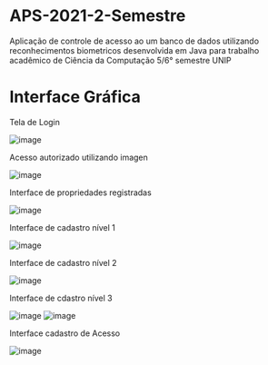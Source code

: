 # APS-2021-2-Semestre
Aplicação de controle de acesso ao um banco de dados utilizando reconhecimentos biometricos desenvolvida em Java para trabalho acadêmico de Ciência da Computação 5/6° semestre UNIP

# Interface Gráfica

Tela de Login

![image](https://user-images.githubusercontent.com/54387145/140671569-e2d5a464-0cbc-4008-bf7a-37aec31f6fc1.png)

Acesso autorizado utilizando imagen

![image](https://user-images.githubusercontent.com/54387145/140672100-a73e0de5-80dd-403e-b47b-78bdd297d9a8.png)

Interface de propriedades registradas

![image](https://user-images.githubusercontent.com/54387145/140671637-c61bd6ae-e7f3-4555-8cac-85240382ac12.png)

Interface de cadastro nível 1

![image](https://user-images.githubusercontent.com/54387145/140671801-d02868be-53e0-4eb0-b736-85950dd3938f.png)

Interface de cadastro nível 2

![image](https://user-images.githubusercontent.com/54387145/140671852-3f6dd904-1a86-4e5f-888b-85977f7bd3d6.png)

Interface de cdastro nível 3

![image](https://user-images.githubusercontent.com/54387145/140671721-9cd8fd81-7e60-4b8a-b4b4-bea8fa983b11.png)
![image](https://user-images.githubusercontent.com/54387145/140672404-85506d04-02b7-48df-800a-222285ad3ae7.png)


Interface cadastro de Acesso

![image](https://user-images.githubusercontent.com/54387145/140671757-5dd99e65-3481-4210-ae53-022f19bd46ce.png)
